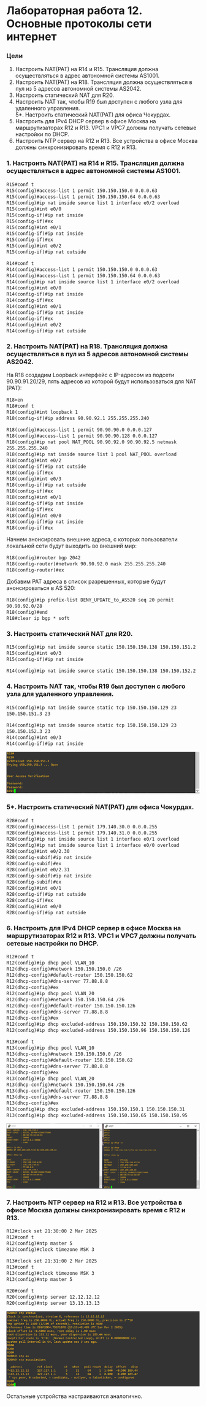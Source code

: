 # Лабораторная работа 12. Основные протоколы сети интернет
### Цели
1. Настроить NAT(PAT) на R14 и R15. Трансляция должна осуществляться в адрес автономной системы AS1001.
2. Настроить NAT(PAT) на R18. Трансляция должна осуществляться в пул из 5 адресов автономной системы AS2042.
3. Настроить статический NAT для R20.
4. Настроить NAT так, чтобы R19 был доступен с любого узла для удаленного управления.  
5*. Настроить статический NAT(PAT) для офиса Чокурдах.
6. Настроить для IPv4 DHCP сервер в офисе Москва на маршрутизаторах R12 и R13. VPC1 и VPC7 должны получать сетевые настройки по DHCP.
7. Настроить NTP сервер на R12 и R13. Все устройства в офисе Москва должны синхронизировать время с R12 и R13.
### 1. Настроить NAT(PAT) на R14 и R15. Трансляция должна осуществляться в адрес автономной системы AS1001.
```
R15#conf t
R15(config)#access-list 1 permit 150.150.150.0 0.0.0.63
R15(config)#access-list 1 permit 150.150.150.64 0.0.0.63
R15(config)#ip nat inside source list 1 interface e0/2 overload
R15(config)#int e0/0
R15(config-if)#ip nat inside
R15(config-if)#ex
R15(config)#int e0/1
R15(config-if)#ip nat inside
R15(config-if)#ex
R15(config)#int e0/2
R15(config-if)#ip nat outside
```
```
R14#conf t
R14(config)#access-list 1 permit 150.150.150.0 0.0.0.63
R14(config)#access-list 1 permit 150.150.150.64 0.0.0.63
R14(config)#ip nat inside source list 1 interface e0/2 overload
R14(config)#int e0/0
R14(config-if)#ip nat inside
R14(config-if)#ex
R14(config)#int e0/1
R14(config-if)#ip nat inside
R14(config-if)#ex
R14(config)#int e0/2
R14(config-if)#ip nat outside
```
### 2. Настроить NAT(PAT) на R18. Трансляция должна осуществляться в пул из 5 адресов автономной системы AS2042.
На R18 создадим Loopback интерфейс с IP-адресом из подсети 90.90.91.20/29, пять адресов из которой будут использоваться для NAT (PAT):
```
R18>en
R18#conf t
R18(config)#int loopback 1
R18(config-if)#ip address 90.90.92.1 255.255.255.240
```
```
R18(config)#access-list 1 permit 90.90.90.0 0.0.0.127
R18(config)#access-list 1 permit 90.90.90.128 0.0.0.127
R18(config)#ip nat pool NAT_POOL 90.90.92.0 90.90.92.5 netmask 255.255.255.240
R18(config)#ip nat inside source list 1 pool NAT_POOL overload
R18(config)#int e0/2
R18(config-if)#ip nat outside
R18(config-if)#ex
R18(config)#int e0/3
R18(config-if)#ip nat outside
R18(config-if)#ex
R18(config)#int e0/1
R18(config-if)#ip nat inside
R18(config-if)#ex
R18(config)#int e0/0
R18(config-if)#ip nat inside
R18(config-if)#ex
```
Начнем анонсировать внешние адреса, с которых пользователи локальной сети будут выходить во внешний мир:
```
R18(config)#router bgp 2042
R18(config-router)#network 90.90.92.0 mask 255.255.255.240
R18(config-router)#ex
```
Добавим PAT адреса в список разрешенных, которые будут анонсироваться в AS 520:
```
R18(config)#ip prefix-list DENY_UPDATE_to_AS520 seq 20 permit 90.90.92.0/28
R18(config)#end
R18#clear ip bgp * soft
```
### 3. Настроить статический NAT для R20.
```
R15(config)#ip nat inside source static 150.150.150.138 150.150.151.2
R15(config)#int e0/3
R15(config-if)#ip nat inside
```
```
R14(config)#ip nat inside source static 150.150.150.138 150.150.152.2
```
### 4. Настроить NAT так, чтобы R19 был доступен с любого узла для удаленного управления.
```
R15(config)#ip nat inside source static tcp 150.150.150.129 23 150.150.151.3 23
```
```
R14(config)#ip nat inside source static tcp 150.150.150.129 23 150.150.152.3 23
R14(config)#int e0/3
R14(config-if)#ip nat inside
```
![](2.png)
### 5*. Настроить статический NAT(PAT) для офиса Чокурдах.
```
R28#conf t
R28(config)#access-list 1 permit 179.140.30.0 0.0.0.255
R28(config)#access-list 1 permit 179.140.31.0 0.0.0.255
R28(config)#ip nat inside source list 1 interface e0/1 overload
R28(config)#ip nat inside source list 1 interface e0/0 overload
R28(config)#int e0/2.30
R28(config-subif)#ip nat inside
R28(config-subif)#ex
R28(config)#int e0/2.31
R28(config-subif)#ip nat inside
R28(config-subif)#ex
R28(config)#int e0/1
R28(config-if)#ip nat outside
R28(config-if)#ex
R28(config)#int e0/0
R28(config-if)#ip nat outside
```
### 6. Настроить для IPv4 DHCP сервер в офисе Москва на маршрутизаторах R12 и R13. VPC1 и VPC7 должны получать сетевые настройки по DHCP.
```
R12#conf t
R12(config)#ip dhcp pool VLAN_10
R12(dhcp-config)#network 150.150.150.0 /26
R12(dhcp-config)#default-router 150.150.150.62
R12(dhcp-config)#dns-server 77.88.8.8
R12(dhcp-config)#ex
R12(config)#ip dhcp pool VLAN_20
R12(dhcp-config)#network 150.150.150.64 /26
R12(dhcp-config)#default-router 150.150.150.126
R12(dhcp-config)#dns-server 77.88.8.8
R12(dhcp-config)#ex
R12(config)#ip dhcp excluded-address 150.150.150.32 150.150.150.62
R12(config)#ip dhcp excluded-address 150.150.150.96 150.150.150.126
```
```
R13#conf t
R13(config)#ip dhcp pool VLAN_10
R13(dhcp-config)#network 150.150.150.0 /26
R13(dhcp-config)#default-router 150.150.150.62
R13(dhcp-config)#dns-server 77.88.8.8
R13(dhcp-config)#ex
R13(config)#ip dhcp pool VLAN_20
R13(dhcp-config)#network 150.150.150.64 /26
R13(dhcp-config)#default-router 150.150.150.126
R13(dhcp-config)#dns-server 77.88.8.8
R13(dhcp-config)#ex
R13(config)#ip dhcp excluded-address 150.150.150.1 150.150.150.31
R13(config)#ip dhcp excluded-address 150.150.150.65 150.150.150.95
```
![](1.png)
### 7. Настроить NTP сервер на R12 и R13. Все устройства в офисе Москва должны синхронизировать время с R12 и R13.
```
R12#clock set 21:30:00 2 Mar 2025
R12#conf t
R12(config)#ntp master 5
R12(config)#clock timezone MSK 3
```
```
R13#clock set 21:31:00 2 Mar 2025
R13#conf t
R13(config)#clock timezone MSK 3
R13(config)#ntp master 5
```
```
R20#conf t
R20(config)#ntp server 12.12.12.12
R20(config)#ntp server 13.13.13.13
```
![](3.png)  

Остальные устройства настраиваются аналогично.
